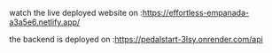 watch the live deployed website on :https://effortless-empanada-a3a5e6.netlify.app/

the backend is deployed on :https://pedalstart-3lsy.onrender.com/api
